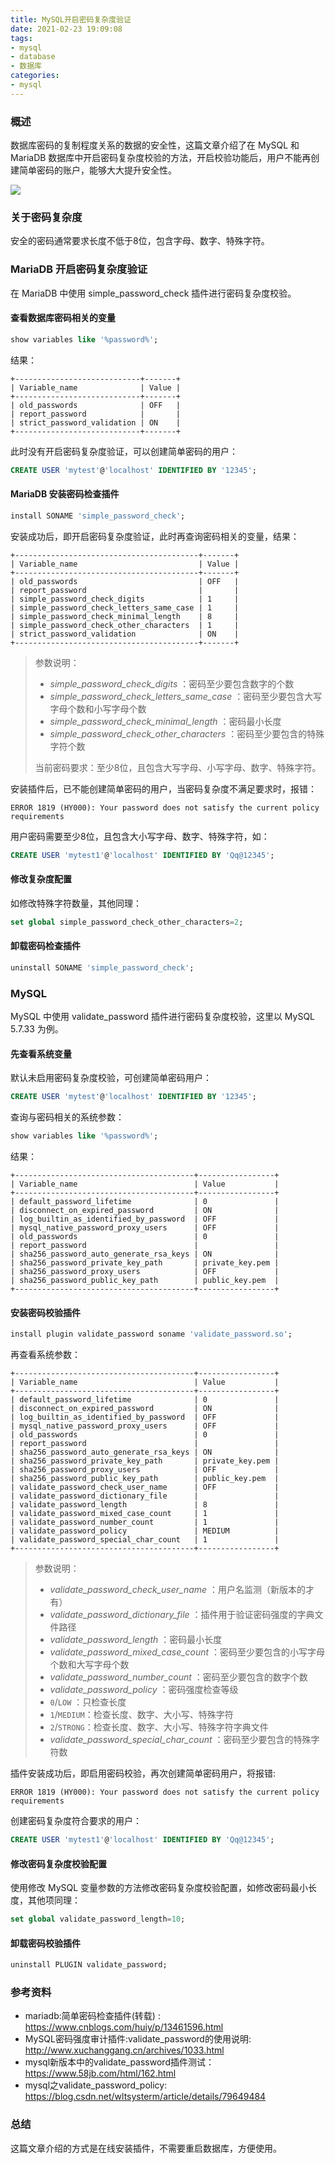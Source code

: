 ```yaml
---
title: MySQL开启密码复杂度验证
date: 2021-02-23 19:09:08
tags:
- mysql
- database
- 数据库
categories:
- mysql
---
```


### 概述

数据库密码的复制程度关系的数据的安全性，这篇文章介绍了在 MySQL 和 MariaDB 数据库中开启密码复杂度校验的方法，开启校验功能后，用户不能再创建简单密码的账户，能够大大提升安全性。

![](http://blog-images.qiniu.wqf31415.xyz/lock.jpg)



### 关于密码复杂度

安全的密码通常要求长度不低于8位，包含字母、数字、特殊字符。



<!-- more -->



### MariaDB 开启密码复杂度验证

在 MariaDB 中使用 simple_password_check 插件进行密码复杂度校验。

#### 查看数据库密码相关的变量

```sql
show variables like '%password%';
```

结果：

```
+----------------------------+-------+
| Variable_name              | Value |
+----------------------------+-------+
| old_passwords              | OFF   |
| report_password            |       |
| strict_password_validation | ON    |
+----------------------------+-------+
```

此时没有开启密码复杂度验证，可以创建简单密码的用户：

```sql
CREATE USER 'mytest'@'localhost' IDENTIFIED BY '12345';
```



#### MariaDB 安装密码检查插件

```sql
install SONAME 'simple_password_check';
```

安装成功后，即开启密码复杂度验证，此时再查询密码相关的变量，结果：

```
+-----------------------------------------+-------+
| Variable_name                           | Value |
+-----------------------------------------+-------+
| old_passwords                           | OFF   |
| report_password                         |       |
| simple_password_check_digits            | 1     |
| simple_password_check_letters_same_case | 1     |
| simple_password_check_minimal_length    | 8     |
| simple_password_check_other_characters  | 1     |
| strict_password_validation              | ON    |
+-----------------------------------------+-------+
```

> 参数说明：
>
> - *simple_password_check_digits* ：密码至少要包含数字的个数
> - *simple_password_check_letters_same_case* ：密码至少要包含大写字母个数和小写字母个数
> - *simple_password_check_minimal_length* ：密码最小长度
> - *simple_password_check_other_characters* ：密码至少要包含的特殊字符个数
>
> 当前密码要求：至少8位，且包含大写字母、小写字母、数字、特殊字符。

安装插件后，已不能创建简单密码的用户，当密码复杂度不满足要求时，报错：

```
ERROR 1819 (HY000): Your password does not satisfy the current policy requirements
```

用户密码需要至少8位，且包含大小写字母、数字、特殊字符，如：

```sql
CREATE USER 'mytest1'@'localhost' IDENTIFIED BY 'Qq@12345';
```



#### 修改复杂度配置

如修改特殊字符数量，其他同理：

```sql
set global simple_password_check_other_characters=2;
```



#### 卸载密码检查插件

```sql
uninstall SONAME 'simple_password_check';
```



### MySQL 

MySQL 中使用 validate_password 插件进行密码复杂度校验，这里以 MySQL 5.7.33 为例。

#### 先查看系统变量

默认未启用密码复杂度校验，可创建简单密码用户：

```sql
CREATE USER 'mytest'@'localhost' IDENTIFIED BY '12345';
```

查询与密码相关的系统参数：

```sql
show variables like '%password%';
```

结果：

```
+----------------------------------------+-----------------+ 
| Variable_name                          | Value           | 
+----------------------------------------+-----------------+ 
| default_password_lifetime              | 0               | 
| disconnect_on_expired_password         | ON              | 
| log_builtin_as_identified_by_password  | OFF             | 
| mysql_native_password_proxy_users      | OFF             | 
| old_passwords                          | 0               | 
| report_password                        |                 | 
| sha256_password_auto_generate_rsa_keys | ON              | 
| sha256_password_private_key_path       | private_key.pem | 
| sha256_password_proxy_users            | OFF             | 
| sha256_password_public_key_path        | public_key.pem  | 
+----------------------------------------+-----------------+ 
```



#### 安装密码校验插件

```sql
install plugin validate_password soname 'validate_password.so';
```

再查看系统参数：

```
+----------------------------------------+-----------------+
| Variable_name                          | Value           |
+----------------------------------------+-----------------+
| default_password_lifetime              | 0               |
| disconnect_on_expired_password         | ON              |
| log_builtin_as_identified_by_password  | OFF             |
| mysql_native_password_proxy_users      | OFF             |
| old_passwords                          | 0               |
| report_password                        |                 |
| sha256_password_auto_generate_rsa_keys | ON              |
| sha256_password_private_key_path       | private_key.pem |
| sha256_password_proxy_users            | OFF             |
| sha256_password_public_key_path        | public_key.pem  |
| validate_password_check_user_name      | OFF             |
| validate_password_dictionary_file      |                 |
| validate_password_length               | 8               |
| validate_password_mixed_case_count     | 1               |
| validate_password_number_count         | 1               |
| validate_password_policy               | MEDIUM          |
| validate_password_special_char_count   | 1               |
+----------------------------------------+-----------------+
```

>参数说明：
>
>- *validate_password_check_user_name* ：用户名监测（新版本的才有）
>- *validate_password_dictionary_file* ：插件用于验证密码强度的字典文件路径
>- *validate_password_length* ：密码最小长度
>- *validate_password_mixed_case_count* ：密码至少要包含的小写字母个数和大写字母个数 
>- *validate_password_number_count* ：密码至少要包含的数字个数
>- *validate_password_policy* ：密码强度检查等级
>  - `0`/`LOW` ：只检查长度
>  - `1`/`MEDIUM`：检查长度、数字、大小写、特殊字符
>  - `2`/`STRONG`：检查长度、数字、大小写、特殊字符字典文件
>- *validate_password_special_char_count* ：密码至少要包含的特殊字符数

插件安装成功后，即启用密码校验，再次创建简单密码用户，将报错:

```
ERROR 1819 (HY000): Your password does not satisfy the current policy requirements
```

创建密码复杂度符合要求的用户：

```sql
CREATE USER 'mytest1'@'localhost' IDENTIFIED BY 'Qq@12345';
```



#### 修改密码复杂度校验配置

使用修改 MySQL 变量参数的方法修改密码复杂度校验配置，如修改密码最小长度，其他项同理：

```sql
set global validate_password_length=10;
```



#### 卸载密码校验插件

```sql
uninstall PLUGIN validate_password;
```



### 参考资料

- mariadb:简单密码检查插件(转载) : <https://www.cnblogs.com/huiy/p/13461596.html> 
- MySQL密码强度审计插件:validate_password的使用说明: <http://www.xuchanggang.cn/archives/1033.html> 
- mysql新版本中的validate_password插件测试：<https://www.58jb.com/html/162.html> 
- mysql之validate_password_policy: <https://blog.csdn.net/wltsysterm/article/details/79649484> 



### 总结

这篇文章介绍的方式是在线安装插件，不需要重启数据库，方便使用。